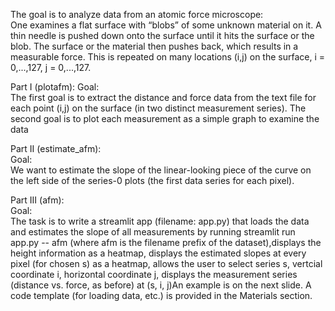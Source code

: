 
The goal is to analyze data from an atomic force microscope:  
One examines a flat surface with “blobs” of some unknown material on it.
A thin needle is pushed down onto the surface until it hits the surface or the blob.
The surface or the material then pushes back, which results in a measurable force. This is repeated on many locations (i,j) on the surface, i = 0,...,127, j = 0,...,127.
       
Part I (plotafm):
Goal:  
The first goal is to extract the distance and force data from the text file
for each point (i,j) on the surface (in two distinct measurement series).
The second goal is to plot each measurement as a simple graph to examine the data

Part II (estimate_afm):  
Goal:  
We want to estimate the slope of the linear-looking piece of the curve on the left side of the series-0 plots (the first data series for each pixel).


Part III (afm):  
Goal:  
The task is to write a streamlit app (filename: app.py) that loads the data and estimates the slope of all measurements by running streamlit run app.py -- afm (where afm is the filename prefix of the dataset),displays the height information as a heatmap, displays the estimated slopes at every pixel (for chosen s) as a heatmap, allows the user to select series s, vertcial coordinate i, horizontal coordinate j, displays the measurement series (distance vs. force, as before) at (s, i, j)An example is on the next slide. A code template (for loading data, etc.) is provided in the Materials section.
